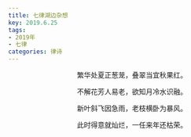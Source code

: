 ```yaml
---
title: 七律湖边杂想
key: 2019.6.25
tags: 
- 2019年 
- 七律
categories: 律诗
---
```


<p align="center">繁华处夏正葱茏，叠翠当宜秋果红。
</p>
<p align="center">不解花芳人易老，欲知月冷水识融。
</p>
<p align="center">新叶斜飞因急雨，老枝横卧为暴风。
</p>
<p align="center">此时得意就灿烂，一任来年还枯荣。
</p>
